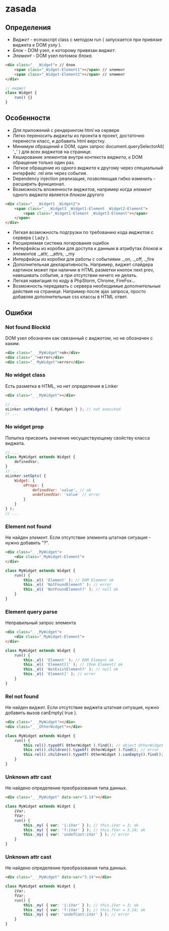 # zasada

## Определения
 * _Виджет_ - ecmascript class с методом run ( запускается при привязке виджета к DOM узлу ).
 * _Блок_ - DOM узел, к которому привязан _виджет_.
 * _Элемент_ - DOM узел потомок _блока_.
```html
<div class="_ _Widget"> // блок
    <span class="_Widget-Element1"></span> // элемент
    <span class="_Widget-Element2"></span> // элемент
</div>
```
```javascript
// виджет
class Widget {
    run() {}
}
```

## Особенности
 * Для приложений с рендерингом html на сервере 
 * Легко переносить _виджеты_ из проекта в проект, достаточно перенести класс, и добавить html верстку.
 * Минимум обращений к DOM, один запрос document.querySelectorAll( '_' ) для всех _виджетов_ на странице.
 * Кеширование _элементов_ внутри контекста _виджета_, к DOM обращение только один раз.
 * Легкое обращение из одного _виджета_ к другому через специальный интерфейс .rel или через события.
 * Dependency injection реализация, позволяющая гибко изменить - расширить функционал.
 * Возможность вложенности _виджетов_, например когда _элемент_ одного _виджета_ является _блоком_ другого
```html
<div class="_ _Widget1 _Widget2">
    <span class="_ _Widget3 _Widget1-Element _Widget2-Element">
        <span class="_Widget1-Element _Widget3-Element"></span>
    </span>
</div>
```
 * Легкая возможность подгрузки по требованию кода _виджетов_ с сервера ( Lazy ).
 * Расширяемая система логирования ошибок
 * Интерфейсы из коробки для доступа к данным в атрибутах _блоков_ и _элементов_ ._attr, ._attrs, ._my
 * Интерфейсы из коробки для работы с событиями ._on, ._off, ._fire
 * Дополнительная декларативность. Например, виджет слайдера картинок может при наличии в HTML разметки кнопок next prev, навешивать события, а при отсутствии ничего не делать. 
 * Легкая навигация по коду в PhpStorm, Chrome, FireFox...
 * Возможность передавать с сервера необходимые дополнительные действия на странице. Например после ajax запроса, просто добавляя дополнительные css классы в HTML ответ.

## Ошибки

### Not found BlockId
DOM узел обозначен как связанный с _виджетом_, но не обозначен с каким.
```html
<div class="_ _MyWidget">ok</div>
<div class="_">error</div>
<div class="_ MyWidget">error</div>
```

### No widget class
Есть разметка в HTML, но нет определения в Linker
```html
<div class="_ _MyWidget"></div>
```
```javascript
// ...
oLinker.setWidgets( { MyWidget } ); // not executed
// ...
```

### No widget prop
Попытка присвоить значение несуществующему свойству класса виджета.
```javascript
// ...
class MyWidget extends Widget {
    definedVar;
}
// ...
oLinker.setOpts( {
    Widget: {
        oProps: {
            definedVar: 'value', // ok
            undefinedVar: 'value' // error
        }    
    }
} );
// ...
```

### Element not found
Не найден _элемент_. Если отсутствие элемента штатная ситуация - нужно добавить "?".
```html
<div class="_ _MyWidget">
    <div class="_MyWidget-Element">
</div>
```
```javascript
class MyWidget extends Widget {
    run() {
        this._el( 'Element' ); // DOM Element ok 
        this._el( 'NotFoundElement' ); // error
        this._el( 'NotFoundElement?' ); // null ok
    }
}
```

### Element query parse
Неправильный запрос элемента
```html
<div class="_ _MyWidget">
    <div class="_MyWidget-Element">
</div>
```
```javascript
class MyWidget extends Widget {
    run() {
        this._el( 'Element' ); // DOM Element ok 
        this._el( 'Element[]' ); // [Dom Element] ok
        this._el( 'NotExistElement?' ); // null ok
        this._el( 'Element]' ); // error
    }
}
```

### Rel not found
Не найден виджет. Если отсутствие виджета штатная ситуация, нужно добавить вызов canEmpty( true ).
```html
<div class="_ _MyWidget"></div>
<div class="_ _OtherWidget"></div>
```
```javascript
class MyWidget extends Widget {
    run() {
        this.rel().typeOf( OtherWidget ).find(); // object OtherWidget ok 
        this.rel().children().typeOf( OtherWidget ).find(); // error
        this.rel().children().typeOf( OtherWidget ).canEmpty().find(); // null ok
    }
}
```

### Unknown attr cast
Не найдено определение преобразования типа данных.
```html
<div class="_ _MyWidget" data-var="3.14"></div>
```
```javascript
class MyWidget extends Widget {
    iVar;
    fVar;
    run() {
        this._my( { var: 'i:iVar' } ); // this.iVar = 3; ok 
        this._my( { var: 'f:iVar' } ); // this.fVar = 3.14; ok
        this._my( { var: 'undefCast:iVar' } ); // error
    }
}
```

### Unknown attr cast
Не найдено определение преобразования типа данных.
```html
<div class="_ _MyWidget" data-var="3.14"></div>
```
```javascript
class MyWidget extends Widget {
    iVar;
    fVar;
    run() {
        this._my( { var: 'i:iVar' } ); // this.iVar = 3; ok 
        this._my( { var: 'f:iVar' } ); // this.fVar = 3.14; ok
        this._my( { var: 'undefCast:iVar' } ); // error
    }
}
```